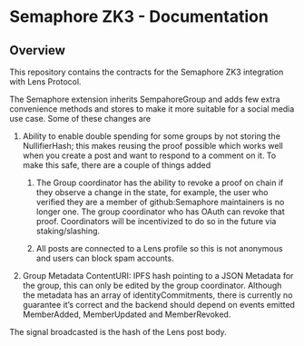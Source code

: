 # Semaphore ZK3 - Documentation

## Overview

This repository contains the contracts for the Semaphore ZK3 integration with Lens Protocol.

The Semaphore extension inherits SempahoreGroup and adds few extra convenience methods and stores to make it more suitable for a social media use case. Some of these changes are

1. Ability to enable double spending for some groups by not storing the NullifierHash; this makes reusing the proof possible which works well when you create a post and want to respond to a comment on it. To make this safe, there are a couple of things added

    1. The Group coordinator has the ability to revoke a proof on chain if they observe a change in the state, for example, the user who verified they are a member of github:Semaphore maintainers is no longer one. The group coordinator who has OAuth can revoke that proof. Coordinators will be incentivized to do so in the future via staking/slashing.

    2. All posts are connected to a Lens profile so this is not anonymous and users can block spam accounts.


2. Group Metadata ContentURI: IPFS hash pointing to a JSON Metadata for the group, this can only be edited by the group coordinator. Although the metadata has an array of identityCommitments, there is currently no guarantee it’s correct and the backend should depend on events emitted MemberAdded, MemberUpdated and MemberRevoked.

The signal broadcasted is the hash of the Lens post body.